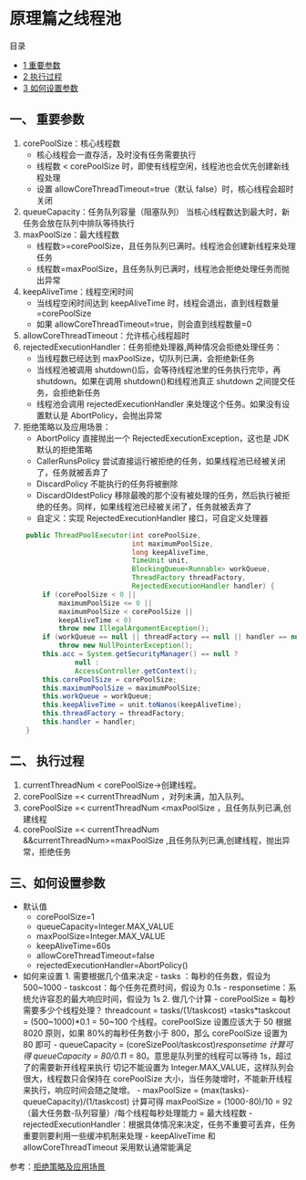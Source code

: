 # 原理篇之线程池

目录

- [1 重要参数](#1-重要参数)
- [2 执行过程](#2-执行过程)
- [3 如何设置参数](#3-如何设置参数)

## 一、 重要参数

1. corePoolSize：核心线程数
   - 核心线程会一直存活，及时没有任务需要执行
   - 线程数 < corePoolSize 时，即使有线程空闲，线程池也会优先创建新线程处理
   - 设置 allowCoreThreadTimeout=true（默认 false）时，核心线程会超时关闭
2. queueCapacity：任务队列容量（阻塞队列）
   当核心线程数达到最大时，新任务会放在队列中排队等待执行
3. maxPoolSize：最大线程数
   - 线程数>=corePoolSize，且任务队列已满时。线程池会创建新线程来处理任务
   - 线程数=maxPoolSize，且任务队列已满时，线程池会拒绝处理任务而抛出异常
4. keepAliveTime：线程空闲时间
   - 当线程空闲时间达到 keepAliveTime 时，线程会退出，直到线程数量=corePoolSize
   - 如果 allowCoreThreadTimeout=true，则会直到线程数量=0
5. allowCoreThreadTimeout：允许核心线程超时
6. rejectedExecutionHandler：任务拒绝处理器,两种情况会拒绝处理任务：
   - 当线程数已经达到 maxPoolSize，切队列已满，会拒绝新任务
   - 当线程池被调用 shutdown()后，会等待线程池里的任务执行完毕，再 shutdown。如果在调用 shutdown()和线程池真正 shutdown 之间提交任务，会拒绝新任务
   - 线程池会调用 rejectedExecutionHandler 来处理这个任务。如果没有设置默认是 AbortPolicy，会抛出异常
7. 拒绝策略以及应用场景：
   - AbortPolicy 直接抛出一个 RejectedExecutionException，这也是 JDK 默认的拒绝策略
   - CallerRunsPolicy 尝试直接运行被拒绝的任务，如果线程池已经被关闭了，任务就被丢弃了
   - DiscardPolicy 不能执行的任务将被删除
   - DiscardOldestPolicy 移除最晚的那个没有被处理的任务，然后执行被拒绝的任务。同样，如果线程池已经被关闭了，任务就被丢弃了
   - 自定义：实现 RejectedExecutionHandler 接口，可自定义处理器

```java
    public ThreadPoolExecutor(int corePoolSize,
                              int maximumPoolSize,
                              long keepAliveTime,
                              TimeUnit unit,
                              BlockingQueue<Runnable> workQueue,
                              ThreadFactory threadFactory,
                              RejectedExecutionHandler handler) {
        if (corePoolSize < 0 ||
            maximumPoolSize <= 0 ||
            maximumPoolSize < corePoolSize ||
            keepAliveTime < 0)
            throw new IllegalArgumentException();
        if (workQueue == null || threadFactory == null || handler == null)
            throw new NullPointerException();
        this.acc = System.getSecurityManager() == null ?
                null :
                AccessController.getContext();
        this.corePoolSize = corePoolSize;
        this.maximumPoolSize = maximumPoolSize;
        this.workQueue = workQueue;
        this.keepAliveTime = unit.toNanos(keepAliveTime);
        this.threadFactory = threadFactory;
        this.handler = handler;
    }
```

## 二、 执行过程

1. currentThreadNum < corePoolSize->创建线程。
2. corePoolSize =< currentThreadNum ，对列未满，加入队列。
3. corePoolSize =< currentThreadNum <maxPoolSize ，且任务队列已满,创建线程
4. corePoolSize =< currentThreadNum &&currentThreadNum>=maxPoolSize ,且任务队列已满,创建线程，抛出异常，拒绝任务

## 三、如何设置参数

- 默认值
  - corePoolSize=1
  - queueCapacity=Integer.MAX_VALUE
  - maxPoolSize=Integer.MAX_VALUE
  - keepAliveTime=60s
  - allowCoreThreadTimeout=false
  - rejectedExecutionHandler=AbortPolicy()
- 如何来设置 1. 需要根据几个值来决定 - tasks ：每秒的任务数，假设为 500~1000 - taskcost：每个任务花费时间，假设为 0.1s - responsetime：系统允许容忍的最大响应时间，假设为 1s 2. 做几个计算 - corePoolSize = 每秒需要多少个线程处理？
  threadcount = tasks/(1/taskcost) =tasks*taskcout = (500~1000)*0.1 = 50~100 个线程。corePoolSize 设置应该大于 50
  根据 8020 原则，如果 80%的每秒任务数小于 800，那么 corePoolSize 设置为 80 即可 - queueCapacity = (coreSizePool/taskcost)*responsetime
  计算可得 queueCapacity = 80/0.1*1 = 80。意思是队列里的线程可以等待 1s，超过了的需要新开线程来执行
  切记不能设置为 Integer.MAX_VALUE，这样队列会很大，线程数只会保持在 corePoolSize 大小，当任务陡增时，不能新开线程来执行，响应时间会随之陡增。 - maxPoolSize = (max(tasks)- queueCapacity)/(1/taskcost)
  计算可得 maxPoolSize = (1000-80)/10 = 92
  （最大任务数-队列容量）/每个线程每秒处理能力 = 最大线程数 - rejectedExecutionHandler：根据具体情况来决定，任务不重要可丢弃，任务重要则要利用一些缓冲机制来处理 - keepAliveTime 和 allowCoreThreadTimeout 采用默认通常能满足

参考：[拒绝策略及应用场景](https://www.cnblogs.com/onepixel/articles/7674659.html)

